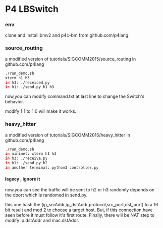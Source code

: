 # P4 LBSwitch
### env
clone and install bmv2 and p4c-bm from github.com/p4lang
### source_routing
a modified version of tutorials/SIGCOMM2015/source_routing in github.com/p4lang
```sh
./run_demo.sh
xterm h1 h3
in h3: ./receiced.py
in h1: ./send.py h1 h3
```
now,you can modify command.txt at last line to change the Switch's behavior.

modify 1 1 to 1 0 will make it works.

### heavy_hitter
a modified version of tutorials/SIGCOMM2016/heavy_hitter in github.com/p4lang

```sh
./run_demo.sh
in mininet: xterm h1 h3
in h3: ./receive.py
in h1: ./send.py h2
in another terminal: python3 controller.py
```
#### lagecy , ignore it
now,you can see the traffic will be sent to h2 or h3 randomly depends on the dport which is randomed in send.py.

this one hash the (ip_srcAddr,ip_dstAddr,protocol,src_port,dst_port) to a 16 bit result and mod 2 to choose a target host. But, if this connection have seen before it must follow it's first route. Finally, there will be NAT step to modify ip.dstAddr and mac.dstAddr.

